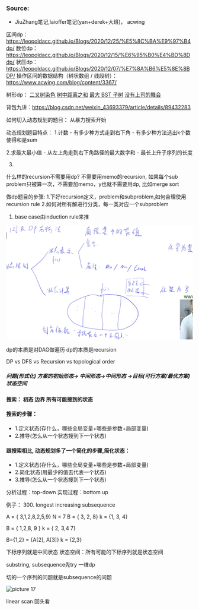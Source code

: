 ### Source:
- JiuZhang笔记,laioffer笔记(yan+derek+大班)， acwing


区间dp：https://leopoldacc.github.io/Blogs/2020/12/25/%E5%8C%BA%E9%97%B4dp/
数位dp：https://leopoldacc.github.io/Blogs/2020/12/15/%E6%95%B0%E4%BD%8Ddp/
状压dp：https://leopoldacc.github.io/Blogs/2020/12/07/%E7%8A%B6%E5%8E%8BDP/
操作区间的数据结构（树状数组 / 线段树）： https://www.acwing.com/blog/content/3367/

树形dp：
[二叉树染色](https://www.notion.so/de9f374203ee43889c36375d68bc64ef)
[树中距离之和](https://www.notion.so/68ef79639f054117a5f04445be627d64)
[ 最大 BST 子树](https://www.notion.so/BST-6c63780c97e4441a8c22b28a8528f4ad)
[没有上司的舞会](https://www.notion.so/24c912fc37c24f0bb16ebd7f7fed7bab)

背包九讲：https://blog.csdn.net/weixin_43693379/article/details/89432283

如何切入动态规划的题目：  从暴力搜索开始

动态规划题目特点：
1.计数
    - 有多少种方式走到右下角
    - 有多少种方法选出k个数使得和是sum

2.求最大最小值
    - 从左上角走到右下角路径的最大数字和
    - 最长上升子序列的长度

3.


什么样的recursion不需要用dp? 不需要用memo的recursion, 如果每个sub problem只被算一次，不需要加memo，y也就不需要用dp, 比如merge sort

做dp题目的步骤:
1.下好recursion定义，problem和subproblem,如何合理使用recursion rule
2.如何对所有解进行分类，每一类对应一个subproblem
1. base case由induction rule来推


![20210718182544](https://raw.githubusercontent.com/corykingsf/hack-system-design-pixel/main/pictures/20210718182544.png)

dp的本质是对DAG做遍历
dp的本质是recursion

DP vs DFS vs Recursion vs topological order

##### 问题(形式化) 方案的初始形态-> 中间形态->中间形态 ->目标(可行方案/最优方案)状态空间

#### 搜索： 初态 边界 所有可能搜到的状态
#### 搜索的步骤：
-  1.定义状态(存什么，哪些全局变量+哪些是参数+局部变量) 
- 2.推导(怎么从一个状态搜到下一个状态)


#### 跟搜索相比, 动态规划多了一个简化的步骤,简化状态：
-  1.定义状态(存什么，哪些全局变量+哪些是参数+局部变量) 
-  2.简化状态(用最少的值去代表一个状态)
- 3.推导(怎么从一个状态搜到下一个状态)

分析过程：top-down
实现过程：bottom up


例子： 300. longest increasing subsequence

A = { 3,1,2,8,2,5,9}     N = 7
B = { 3,   2, 8}
k = {1,    3, 4}

B = {    1,2,8,     9 }
k = {    2, 3,4     7}

B={1,2} = {A[2], A[3]}
k = {2,3}

下标序列就是中间状态
状态空间：所有可能的下标序列就是状态空间


substring, subsequence先try 一维dp

切的一个序列的问题就是subsequence的问题



![picture 17](https://i.loli.net/2021/09/16/fFsKxpzM9Bnv8Pq.png)  


linear scan 回头看

